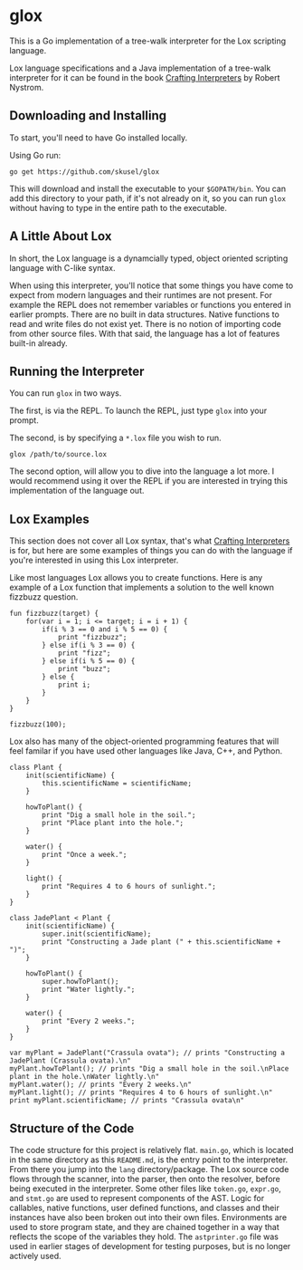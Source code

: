 # glox
This is a Go implementation of a tree-walk interpreter for the Lox scripting language. 

Lox language specifications and a Java implementation of a tree-walk interpreter for it can be found in the book [Crafting Interpreters](https://craftinginterpreters.com/) by Robert Nystrom.

## Downloading and Installing
To start, you'll need to have Go installed locally.

Using Go run:
```
go get https://github.com/skusel/glox
```

This will download and install the executable to your `$GOPATH/bin`. You can add this directory to your path, if it's not already on it, so you can run `glox` without having to type in the entire path to the executable.

## A Little About Lox
In short, the Lox language is a dynamcially typed, object oriented scripting language with C-like syntax.

When using this interpreter, you'll notice that some things you have come to expect from modern languages and their runtimes are not present. For example the REPL does not remember variables or functions you entered in earlier prompts. There are no built in data structures. Native functions to read and write files do not exist yet. There is no notion of importing code from other source files. With that said, the language has a lot of features built-in already.

## Running the Interpreter
You can run `glox` in two ways.

The first, is via the REPL. To launch the REPL, just type `glox` into your prompt.

The second, is by specifying a `*.lox` file you wish to run.

```
glox /path/to/source.lox
```

The second option, will allow you to dive into the language a lot more. I would recommend using it over the REPL if you are interested in trying this implementation of the language out.

## Lox Examples
This section does not cover all Lox syntax, that's what [Crafting Interpreters](https://craftinginterpreters.com/) is for, but here are some examples of things you can do with the language if you're interested in using this Lox interpreter.

Like most languages Lox allows you to create functions. Here is any example of a Lox function that implements a solution to the well known fizzbuzz question.

```
fun fizzbuzz(target) {
    for(var i = 1; i <= target; i = i + 1) {
        if(i % 3 == 0 and i % 5 == 0) {
            print "fizzbuzz";
        } else if(i % 3 == 0) {
            print "fizz";
        } else if(i % 5 == 0) {
            print "buzz";
        } else {
            print i;
        }
    }
}

fizzbuzz(100);
```

Lox also has many of the object-oriented programming features that will feel familar if you have used other languages like Java, C++, and Python.

```
class Plant {
    init(scientificName) {
        this.scientificName = scientificName;
    }

    howToPlant() {
        print "Dig a small hole in the soil.";
        print "Place plant into the hole.";
    }

    water() {
        print "Once a week.";
    }

    light() {
        print "Requires 4 to 6 hours of sunlight.";
    }
}

class JadePlant < Plant {
    init(scientificName) {
        super.init(scientificName);
        print "Constructing a Jade plant (" + this.scientificName + ")";
    }

    howToPlant() {
        super.howToPlant();
        print "Water lightly.";
    }

    water() {
        print "Every 2 weeks.";
    }
}

var myPlant = JadePlant("Crassula ovata"); // prints "Constructing a JadePlant (Crassula ovata).\n"
myPlant.howToPlant(); // prints "Dig a small hole in the soil.\nPlace plant in the hole.\nWater lightly.\n"
myPlant.water(); // prints "Every 2 weeks.\n"
myPlant.light(); // prints "Requires 4 to 6 hours of sunlight.\n"
print myPlant.scientificName; // prints "Crassula ovata\n"
```

## Structure of the Code
The code structure for this project is relatively flat. `main.go`, which is located in the same directory as this `README.md`, is the entry point to the interpreter. From there you jump into the `lang` directory/package. The Lox source code flows through the scanner, into the parser, then onto the resolver, before being executed in the interpreter. Some other files like `token.go`, `expr.go`, and `stmt.go` are used to represent components of the AST. Logic for callables, native functions, user defined functions, and classes and their instances have also been broken out into their own files. Environments are used to store program state, and they are chained together in a way that reflects the scope of the variables they hold. The `astprinter.go` file was used in earlier stages of development for testing purposes, but is no longer actively used. 